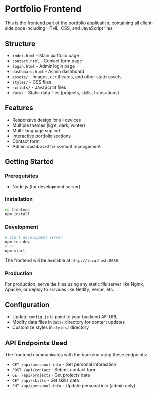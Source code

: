 # Portfolio Frontend

This is the frontend part of the portfolio application, containing all client-side code including HTML, CSS, and JavaScript files.

## Structure
- `index.html` - Main portfolio page
- `contact.html` - Contact form page
- `login.html` - Admin login page
- `dashboard.html` - Admin dashboard
- `assets/` - Images, certificates, and other static assets
- `styles/` - CSS files
- `scripts/` - JavaScript files
- `data/` - Static data files (projects, skills, translations)

## Features
- Responsive design for all devices
- Multiple themes (light, dark, winter)
- Multi-language support
- Interactive portfolio sections
- Contact form
- Admin dashboard for content management

## Getting Started

### Prerequisites
- Node.js (for development server)

### Installation
```bash
cd frontend
npm install
```

### Development
```bash
# Start development server
npm run dev
# or
npm start
```

The frontend will be available at `http://localhost:8080`

### Production
For production, serve the files using any static file server like Nginx, Apache, or deploy to services like Netlify, Vercel, etc.

## Configuration
- Update `config.js` to point to your backend API URL
- Modify data files in `data/` directory for content updates
- Customize styles in `styles/` directory

## API Endpoints Used
The frontend communicates with the backend using these endpoints:
- `GET /api/personal-info` - Get personal information
- `POST /api/contact` - Submit contact form
- `GET /api/projects` - Get projects data
- `GET /api/skills` - Get skills data
- `PUT /api/personal-info` - Update personal info (admin only)
